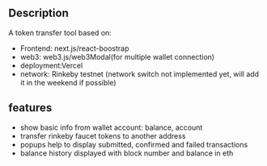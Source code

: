 ## Description
A token transfer tool based on:
- Frontend: next.js/react-boostrap
- web3: web3.js/web3Modal(for multiple wallet connection)
- deployment:Vercel
- network: Rinkeby testnet (network switch not implemented yet, will add it in the weekend if possible)

## features
- show basic info from wallet account: balance, account
- transfer rinkeby faucet tokens to another address
- popups help to display submitted, confirmed and failed transactions
- balance history displayed with block number and balance in eth 
